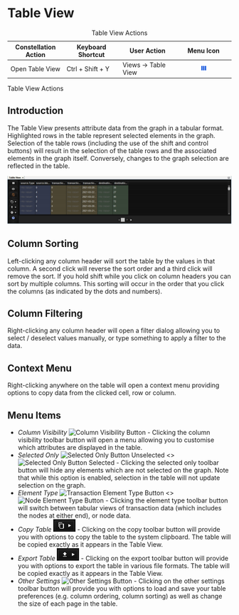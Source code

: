 # Table View

<table data-border="1">
<caption>Table View Actions</caption>
<colgroup>
<col style="width: 25%" />
<col style="width: 25%" />
<col style="width: 25%" />
<col style="width: 25%" />
</colgroup>
<thead>
<tr class="header">
<th scope="col"><strong>Constellation Action</strong></th>
<th scope="col"><strong>Keyboard Shortcut</strong></th>
<th scope="col"><strong>User Action</strong></th>
<th scope="col"><strong>Menu Icon</strong></th>
</tr>
</thead>
<tbody>
<tr class="odd">
<td>Open Table View</td>
<td>Ctrl + Shift + Y</td>
<td>Views -&gt; Table View</td>
<td><div style="text-align: center">
<img src="../resources/table-view.png" width="16" height="16" />
</div></td>
</tr>
</tbody>
</table>

Table View Actions

## Introduction

The Table View presents attribute data from the graph in a tabular
format. Highlighted rows in the table represent selected elements in the
graph. Selection of the table rows (including the use of the shift and
control buttons) will result in the selection of the table rows and the
associated elements in the graph itself. Conversely, changes to the
graph selection are reflected in the table.

<div style="text-align: center">

![Table View](resources/TableView.png)

</div>

## Column Sorting

Left-clicking any column header will sort the table by the values in
that column. A second click will reverse the sort order and a third
click will remove the sort. If you hold shift while you click on column
headers you can sort by multiple columns. This sorting will occur in the
order that you click the columns (as indicated by the dots and numbers).

## Column Filtering

Right-clicking any column header will open a filter dialog allowing you
to select / deselect values manually, or type something to apply a
filter to the data.

## Context Menu

Right-clicking anywhere on the table will open a context menu providing
options to copy data from the clicked cell, row or column.

## Menu Items

-   *Column Visibility* ![Column Visibility
    Button](resources/TableColumnVisibility.png) - Clicking the column
    visibility toolbar button will open a menu allowing you to customise
    which attributes are displayed in the table.
-   *Selected Only* ![Selected Only Button
    Unselected](resources/TableVisibilityAll.png) &lt;&gt; ![Selected
    Only Button Selected](resources/TableVisibilitySelectedOnly.png) -
    Clicking the selected only toolbar button will hide any elements
    which are not selected on the graph. Note that while this option is
    enabled, selection in the table will not update selection on the
    graph.
-   *Element Type* ![Transaction Element Type
    Button](resources/TableElementTypeTransactions.png) &lt;&gt; ![Node
    Element Type Button](resources/TableElementTypeNodes.png) - Clicking
    the element type toolbar button will switch between tabular views of
    transaction data (which includes the nodes at either end), or node
    data.
-   *Copy Table* ![Copy Table Button](resources/TableCopy.png) -
    Clicking on the copy toolbar button will provide you with options to
    copy the table to the system clipboard. The table will be copied
    exactly as it appears in the Table View.
-   *Export Table* ![Export Table Button](resources/TableExport.png) -
    Clicking on the export toolbar button will provide you with options
    to export the table in various file formats. The table will be
    copied exactly as it appears in the Table View.
-   *Other Settings* ![Other Settings
    Button](resources/TableOtherSettings.png) - Clicking on the other
    settings toolbar button will provide you with options to load and
    save your table preferences (e.g. column ordering, column sorting)
    as well as change the size of each page in the table.
